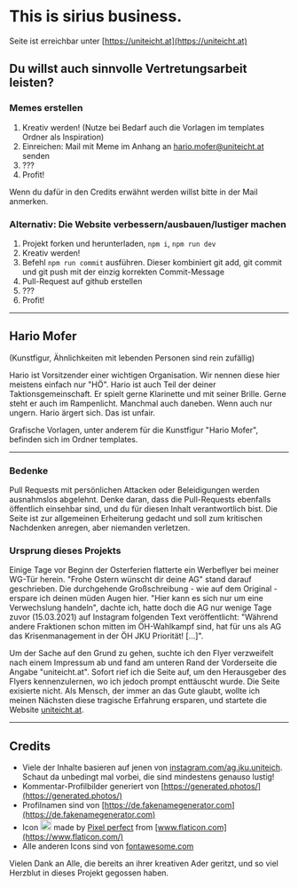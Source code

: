 # This is sirius business.

Seite ist erreichbar unter [https://uniteicht.at](https://uniteicht.at)

## Du willst auch sinnvolle Vertretungsarbeit leisten?
### Memes erstellen
1. Kreativ werden! (Nutze bei Bedarf auch die Vorlagen im templates Ordner als Inspiration)
1. Einreichen: Mail mit Meme im Anhang an hario.mofer@uniteicht.at senden
1. ???
1. Profit!

Wenn du dafür in den Credits erwähnt werden willst bitte in der Mail anmerken.

### Alternativ: Die Website verbessern/ausbauen/lustiger machen
1. Projekt forken und herunterladen, ```npm i```, ```npm run dev```
1. Kreativ werden!
1. Befehl ```npm run commit``` ausführen. Dieser kombiniert git add, git commit und git push mit der einzig korrekten Commit-Message
1. Pull-Request auf github erstellen
1. ???
1. Profit!

---

## Hario Mofer
(Kunstfigur, Ähnlichkeiten mit lebenden Personen sind rein zufällig)

Hario ist Vorsitzender einer wichtigen Organisation. Wir nennen diese hier meistens einfach nur "HÖ". Hario ist auch Teil der deiner Taktionsgemeinschaft. 
Er spielt gerne Klarinette und mit seiner Brille.
Gerne steht er auch im Rampenlicht.
Manchmal auch daneben. Wenn auch nur ungern. Hario ärgert sich. Das ist unfair.

Grafische Vorlagen, unter anderem für die Kunstfigur "Hario Mofer", befinden sich im Ordner templates.

---

### Bedenke
Pull Requests mit persönlichen Attacken oder Beleidigungen werden ausnahmslos abgelehnt.
Denke daran, dass die Pull-Requests ebenfalls öffentlich einsehbar sind, und du für diesen Inhalt verantwortlich bist. Die Seite ist zur allgemeinen Erheiterung gedacht und soll zum kritischen Nachdenken anregen, aber niemanden verletzen.

### Ursprung dieses Projekts
Einige Tage vor Beginn der Osterferien flatterte ein Werbeflyer bei meiner WG-Tür herein. "Frohe Ostern wünscht dir deine AG" stand darauf geschrieben. Die durchgehende Großschreibung - wie auf dem Original - erspare ich deinen müden Augen hier. "Hier kann es sich nur um eine Verwechslung handeln", dachte ich, hatte doch die AG nur wenige Tage zuvor (15.03.2021) auf Instagram folgenden Text veröffentlicht: "Während andere Fraktionen schon mitten im ÖH-Wahlkampf sind, hat für uns als AG das Krisenmanagement in der ÖH JKU Priorität! [...]".

Um der Sache auf den Grund zu gehen, suchte ich den Flyer verzweifelt nach einem Impressum ab und fand am unteren Rand der Vorderseite die Angabe "uniteicht.at". Sofort rief ich die Seite auf, um den Herausgeber des Flyers kennenzulernen, wo ich jedoch prompt enttäuscht wurde. Die Seite exisierte nicht. Als Mensch, der immer an das Gute glaubt, wollte ich meinen Nächsten diese tragische Erfahrung ersparen, und startete die Website [uniteicht.at](https://uniteicht.at).

---

## Credits
* Viele der Inhalte basieren auf jenen von [instagram.com/ag.jku.uniteich](https://instagram.com/ag.jku.uniteich). Schaut da unbedingt mal vorbei, die sind mindestens genauso lustig!
* Kommentar-Profilbilder generiert von [https://generated.photos/](https://generated.photos/)
* Profilnamen sind von [https://de.fakenamegenerator.com](https://de.fakenamegenerator.com)
* Icon <img src="./static/img/up-arrow.svg" width="20" height="20"/> made by
[Pixel perfect](https://www.flaticon.com/authors/pixel-perfect) from
[www.flaticon.com](https://www.flaticon.com/) 
* Alle anderen Icons sind von [fontawesome.com](https://fontawesome.com)

Vielen Dank an Alle, die bereits an ihrer kreativen Ader geritzt, und so
viel Herzblut in dieses Projekt gegossen haben.
